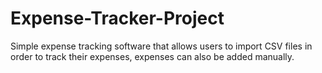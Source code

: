 # Expense-Tracker-Project
Simple expense tracking software that allows users to import CSV files in order to track their expenses, expenses can also be added manually.
